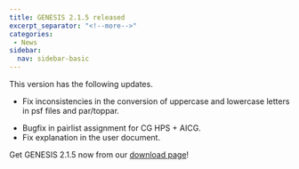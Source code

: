 ```yaml
---
title: GENESIS 2.1.5 released
excerpt_separator: "<!--more-->"
categories:
 - News
sidebar:
  nav: sidebar-basic
---
```


This version has the following updates.

-   Fix inconsistencies in the conversion of uppercase and lowercase
    letters in psf files and par/toppar.
<!--more-->
-   Bugfix in pairlist assignment for CG HPS + AICG.
-   Fix explanation in the user document.

Get GENESIS 2.1.5 now from our [download
page](https://github.com/genesis-release-r-ccs/genesis/releases/tag/v2.1.5)!
